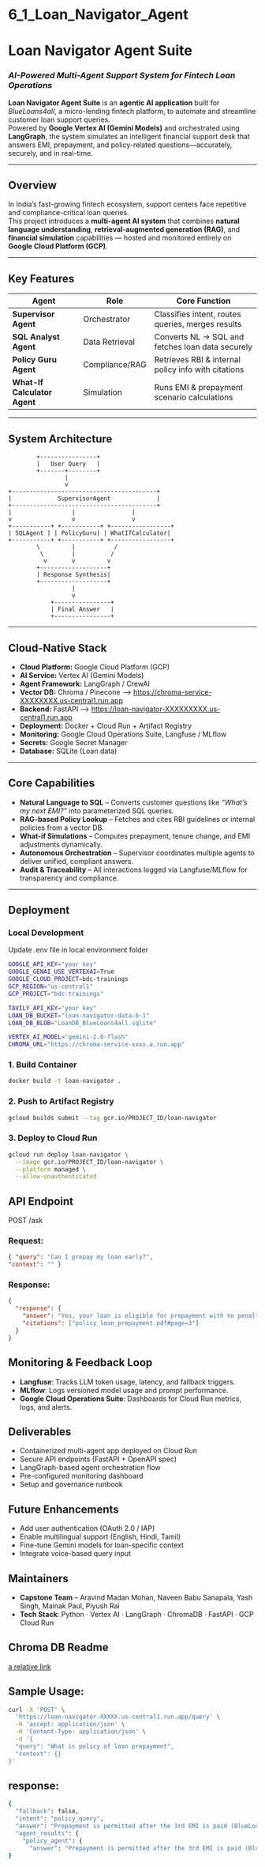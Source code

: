 # 6_1_Loan_Navigator_Agent

# Loan Navigator Agent Suite  
### *AI-Powered Multi-Agent Support System for Fintech Loan Operations*

**Loan Navigator Agent Suite** is an **agentic AI application** built for *BlueLoans4all*, a micro-lending fintech platform, to automate and streamline customer loan support queries.  
Powered by **Google Vertex AI (Gemini Models)** and orchestrated using **LangGraph**, the system simulates an intelligent financial support desk that answers EMI, prepayment, and policy-related questions—accurately, securely, and in real-time.

---
## Overview

In India’s fast-growing fintech ecosystem, support centers face repetitive and compliance-critical loan queries.  
This project introduces a **multi-agent AI system** that combines **natural language understanding**, **retrieval-augmented generation (RAG)**, and **financial simulation** capabilities — hosted and monitored entirely on **Google Cloud Platform (GCP)**.

---

## Key Features

| Agent | Role | Core Function |
|--------|------|----------------|
|**Supervisor Agent** | Orchestrator | Classifies intent, routes queries, merges results |
|**SQL Analyst Agent** | Data Retrieval | Converts NL → SQL and fetches loan data securely |
|**Policy Guru Agent** | Compliance/RAG | Retrieves RBI & internal policy info with citations |
|**What-If Calculator Agent** | Simulation | Runs EMI & prepayment scenario calculations |

---

## System Architecture

            +----------------+
            |   User Query   |
            +-------+--------+
                    |
                    v
    +-----------------------------------------+
    |             SupervisorAgent             |
    +-----------------------------------------+
    |                 |                |
    v                 v                v
    +-----------+ +-----------+ +-----------------+
    | SQLAgent | | PolicyGuru| | WhatIfCalculator|
    +-----------+ +-----------+ +-----------------+
            \         |           /
             \        |          /
              v       v         v
            +-------------------+
            | Response Synthesis|
            +-------------------+
                      |
                      v
                +----------------+
                | Final Answer   |
                +----------------+

---

## Cloud-Native Stack

- **Cloud Platform:** Google Cloud Platform (GCP)  
- **AI Service:** Vertex AI (Gemini Models)  
- **Agent Framework:** LangGraph / CrewAI  
- **Vector DB:** Chroma / Pinecone  --> https://chroma-service-XXXXXXXX.us-central1.run.app
- **Backend:** FastAPI  --> https://loan-navigator-XXXXXXXXX.us-central1.run.app
- **Deployment:** Docker + Cloud Run + Artifact Registry  
- **Monitoring:** Google Cloud Operations Suite, Langfuse / MLflow  
- **Secrets:** Google Secret Manager  
- **Database:** SQLite (Loan data)

---

## Core Capabilities

- **Natural Language to SQL** – Converts customer questions like *“What’s my next EMI?”* into parameterized SQL queries.
- **RAG-based Policy Lookup** – Fetches and cites RBI guidelines or internal policies from a vector DB.
- **What-if Simulations** – Computes prepayment, tenure change, and EMI adjustments dynamically.
- **Autonomous Orchestration** – Supervisor coordinates multiple agents to deliver unified, compliant answers.
- **Audit & Traceability** – All interactions logged via Langfuse/MLflow for transparency and compliance.

---

## Deployment

### Local Development

Update .env file in local environment folder

```bash
GOOGLE_API_KEY="your key"
GOOGLE_GENAI_USE_VERTEXAI=True
GOOGLE_CLOUD_PROJECT=bdc-trainings
GCP_REGION="us-central1"
GCP_PROJECT="bdc-trainings"

TAVILY_API_KEY="your key"
LOAN_DB_BUCKET="loan-navigator-data-6-1"
LOAN_DB_BLOB="LoanDB_BlueLoans4all.sqlite"

VERTEX_AI_MODEL="gemini-2.0-flash"
CHROMA_URL="https://chroma-service-xxxx.a.run.app"
```

### 1. Build Container

```bash
docker build -t loan-navigator .
```

### 2. Push to Artifact Registry

``` bash
gcloud builds submit --tag gcr.io/PROJECT_ID/loan-navigator
```

### 3. Deploy to Cloud Run

``` bash
gcloud run deploy loan-navigator \
  --image gcr.io/PROJECT_ID/loan-navigator \
  --platform managed \
  --allow-unauthenticated
```

## API Endpoint

POST /ask

### Request:

``` json
{ "query": "Can I prepay my loan early?",
"context": "" }
```

### Response:

``` json
{
  "response": {
    "answer": "Yes, your loan is eligible for prepayment with no penalties as per policy 4.3.1.",
    "citations": ["policy_loan_prepayment.pdf#page=3"]
  }
}
```

## Monitoring & Feedback Loop

- **Langfuse**: Tracks LLM token usage, latency, and fallback triggers.
- **MLflow**: Logs versioned model usage and prompt performance.
- **Google Cloud Operations Suite**: Dashboards for Cloud Run metrics, logs, and alerts.

## Deliverables

- Containerized multi-agent app deployed on Cloud Run
- Secure API endpoints (FastAPI + OpenAPI spec)
- LangGraph-based agent orchestration flow
- Pre-configured monitoring dashboard
- Setup and governance runbook

## Future Enhancements

- Add user authentication (OAuth 2.0 / IAP)
- Enable multilingual support (English, Hindi, Tamil)
- Fine-tune Gemini models for loan-specific context
- Integrate voice-based query input

## Maintainers

- **Capstone Team** – Aravind Madan Mohan, Naveen Babu Sanapala, Yash Singh, Mainak Paul, Piyush Rai
- **Tech Stack**: Python · Vertex AI · LangGraph · ChromaDB · FastAPI · GCP Cloud Run

## Chroma DB Readme

[a relative link](chroma_service/README.md)


## Sample Usage:

```bash
curl -X 'POST' \
  'https://loan-navigator-XXXXX.us-central1.run.app/query' \
  -H 'accept: application/json' \
  -H 'Content-Type: application/json' \
  -d '{
  "query": "What is policy of loan prepayment",
  "context": {}
}'
```

## response:
```bash
{
  "fallback": false,
  "intent": "policy_query",
  "answer": "Prepayment is permitted after the 3rd EMI is paid (BlueLoans4all Policy Manual - Page 2). There is no prepayment penalty if the amount is under INR25,000 (BlueLoans4all Policy Manual - Page 2). Full pre-closure attracts a 2% foreclosure fee on the outstanding principal (BlueLoans4all Policy Manual - Page 2). A prepayment calculator is available via the customer portal and chatbot (BlueLoans4all Policy Manual - Page 2). For Top-Up loans, there is NIL prepayment fee if repaid after 3 months and before 6 months, and 2% of remaining principal if pre-closed within first 3 months (Top-Up and Upgrade Policy - Section 4).",
  "agent_results": {
    "policy_agent": {
      "answer": "Prepayment is permitted after the 3rd EMI is paid (BlueLoans4all Policy Manual - Page 2). There is no prepayment penalty if the amount is under INR25,000 (BlueLoans4all Policy Manual - Page 2). Full pre-closure attracts a 2% foreclosure fee on the outstanding principal (BlueLoans4all Policy Manual - Page 2). A prepayment calculator is available via the customer portal and chatbot (BlueLoans4all Policy Manual - Page 2). For Top-Up loans, there is NIL prepayment fee if repaid after 3 months and before 6 months, and 2% of remaining principal if pre-closed within first 3 months (Top-Up and Upgrade Policy - Section 4)."}}
}
```
